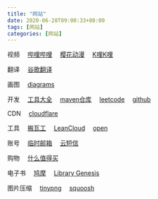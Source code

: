 ```yaml
---
title: "网站"
date: 2020-06-28T09:00:33+08:00
tags: [网站]
categories: [网站]
---
```


视频
&emsp;[哔哩哔哩](https://bilibili.com)
&emsp;[樱花动漫](http://yhdm.tv)
&emsp;[K哩K哩](https://klkl.tv)

翻译
&emsp;[谷歌翻译](https://translate.google.cn)

画图
&emsp;[diagrams](https://app.diagrams.net)

开发
&emsp;[工具大全](https://www.bejson.com)
&emsp;[maven仓库](https://mvnrepository.com)
&emsp;[leetcode](https://leetcode.com)
&emsp;[github](https://github.com)

CDN
&emsp;[cloudflare](https://dash.cloudflare.com)

工具
&emsp;[搬瓦工](https://kiwivm.64clouds.com)
&emsp;[LeanCloud](https://leancloud.cn/dashboard/applist.html#/apps)
&emsp;[open](https://yzlc.xyz/api/open)

账号
&emsp;[临时邮箱](https://temp-mail.org/zh)
&emsp;[云短信](https://www.materialtools.com)

购物
&emsp;[什么值得买](https://smzdm.com)

电子书
&emsp;[鸠摩](https://jiumodiary.com)
&emsp;[Library Genesis](http://gen.lib.rus.ec)

图片压缩
&emsp;[tinypng](https://tinypng.com)
&emsp;[squoosh](https://squoosh.app)